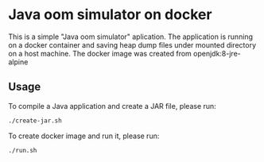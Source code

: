 # Java oom simulator on docker
This is a simple "Java oom simulator" aplication.
The application is running on a docker container and saving heap dump files under mounted directory on a host machine.
The docker image was created from openjdk:8-jre-alpine

## Usage
To compile a Java application and create a JAR file, please run:
```bash
./create-jar.sh
```

To create docker image and run it, please run:
```bash
./run.sh
```

